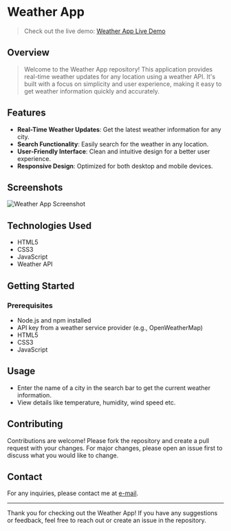 # Weather App

>Check out the live demo: [Weather App Live Demo](https://yourusername.github.io/weather-app/)

## Overview

> Welcome to the Weather App repository! This application provides real-time weather updates for any location using a weather API. It's built with a focus on simplicity and user experience, making it easy to get weather information quickly and accurately.

## Features

- **Real-Time Weather Updates**: Get the latest weather information for any city.
- **Search Functionality**: Easily search for the weather in any location.
- **User-Friendly Interface**: Clean and intuitive design for a better user experience.
- **Responsive Design**: Optimized for both desktop and mobile devices.

## Screenshots

![Weather App Screenshot](path-to-screenshot.png)

## Technologies Used

- HTML5
- CSS3
- JavaScript
- Weather API

## Getting Started

### Prerequisites

- Node.js and npm installed
- API key from a weather service provider (e.g., OpenWeatherMap)
-  HTML5
- CSS3
- JavaScript

## Usage

- Enter the name of a city in the search bar to get the current weather information.
- View details like temperature, humidity, wind speed etc.

## Contributing

Contributions are welcome! Please fork the repository and create a pull request with your changes. For major changes, please open an issue first to discuss what you would like to change.

## Contact

For any inquiries, please contact me at [e-mail](codeshinobi.sarthak@gmail.com).

---

Thank you for checking out the Weather App! If you have any suggestions or feedback, feel free to reach out or create an issue in the repository.
